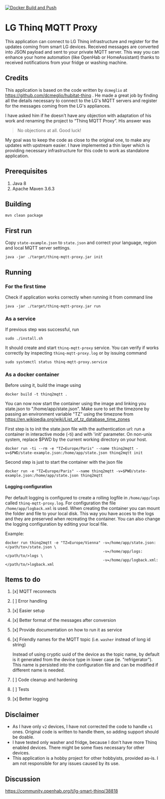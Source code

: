 [![Docker Build and Push](https://github.com/pifou25/Thinq-MQTT-Proxy/actions/workflows/dockerhub.yml/badge.svg)](https://github.com/pifou25/Thinq-MQTT-Proxy/actions/workflows/dockerhub.yml)

# LG Thinq MQTT Proxy

This application can connect to LG Thinq infrastructure and register for the updates coming from smart LG devices. Received messages are converted into JSON payload and sent to your private MQTT server. This way you can enhance your home automation (like OpenHab or HomeAssistant) thanks to received notifications from your fridge or washing machine.

## Credits

This application is based on the code written by `dcmeglio` at https://github.com/dcmeglio/hubitat-thinq .
He made a great job by finding all the details necessary to connect to the LG's MQTT servers and register for the messages coming from the LG's appliances.

I have asked him if he doesn't have any objection with adaptation of his work and renaming the project to “Thinq MQTT Proxy”. 
His answer was
> No objections at all. Good luck!


My goal was to keep the code as close to the original one, to make any updates with upstream easier.
I have implemented a thin layer which is providing necessary infrastructure for this code to work as standalone application.

## Prerequisites

1. Java 8
1. Apache Maven 3.6.3

## Building

```shell
mvn clean package
```

## First run

Copy `state-example.json` to `state.json` and correct your language, region and local MQTT server settings.

```
java -jar ./target/thinq-mqtt-proxy.jar init
```

## Running

### For the first time

Check if application works correctly when running it from command line
```shell
java -jar ./target/thinq-mqtt-proxy.jar run
```

### As a service

If previous step was successful, run 
```shell
sudo ./install.sh
```

It should create and start `thinq-mqtt-proxy` service. You can verify if works correctly by inspecting `thinq-mqtt-proxy.log` or by issuing command
```shell
sudo systemctl status thinq-mqtt-proxy.service
```

### As a docker container

Before using it, build the image using
```shell
docker build -t thinq2mqtt .
```

You can now now start the container using the image and linking you state.json to "/home/app/state.json".
Make sure to set the timezone by passing an environment variable "TZ" using the timezone from
https://en.wikipedia.org/wiki/List_of_tz_database_time_zones

First step is to init the state.json file with the authentication url: run a container in interactive mode (-ti) and with 'init' parameter.
On non-unix system, replace $PWD by the current working directory on your host.
```shell
docker run -ti --rm -e "TZ=Europe/Paris" --name thinq2mqtt -v=$PWD/state-example.json:/home/app/state.json thinq2mqtt init
```

Second step is just to start the container with the json file
```shell
docker run -e "TZ=Europe/Paris" --name thinq2mqtt -v=$PWD/state-example.json:/home/app/state.json thinq2mqtt
```

#### Logging configuration

Per default logging is configured to create a rolling logfile in `/home/app/logs` called `thinq-mqtt-proxy.log`. For configuration the file `/home/app/logback.xml` is used. When creating the container you can mount the folder and file to your local disk. This way you have acces to the logs and they are preserved when recreating the container. You can also change the logging configuration by editing your local file.

Example:
```shell
docker run thinq2mqtt -e "TZ=Europe/Vienna" -v=/home/app/state.json:</path/to>/state.json \
                                            -v=/home/app/logs:</path/to/>logs \
                                            -v=/home/app/logback.xml:</path/to/>logback.xml
```

## Items to do

1. [x] MQTT reconnects
1. [ ] Error handling   
1. [x] Easier setup
1. [x] Better format of the messages after conversion
1. [x] Provide documentation on how to run it as service
1. [x] Friendly names for the MQTT topic (i.e. `washer` instead of long id string) 
  
   Instead of using cryptic uuid of the device as the topic name, by default is it generated from the device type in lower case (ie. "refrigerator"). 
   This name is persisted into the configuration file and can be modified if different name is needed.
1. [ ] Code cleanup and hardening
1. [ ] Tests
1. [x] Better logging

## Disclaimer

* As I have only `v2` devices, I have not corrected the code to handle `v1` ones. Original code is written to handle them, so adding support should be doable.
* I have tested only washer and fridge, because I don't have more Thinq enabled devices. There might be some fixes necessary for other devices.
* This application is a hobby project for other hobbyists, provided as-is. I am not responsible for any issues caused by its use.

## Discussion

https://community.openhab.org/t/lg-smart-thinq/38818